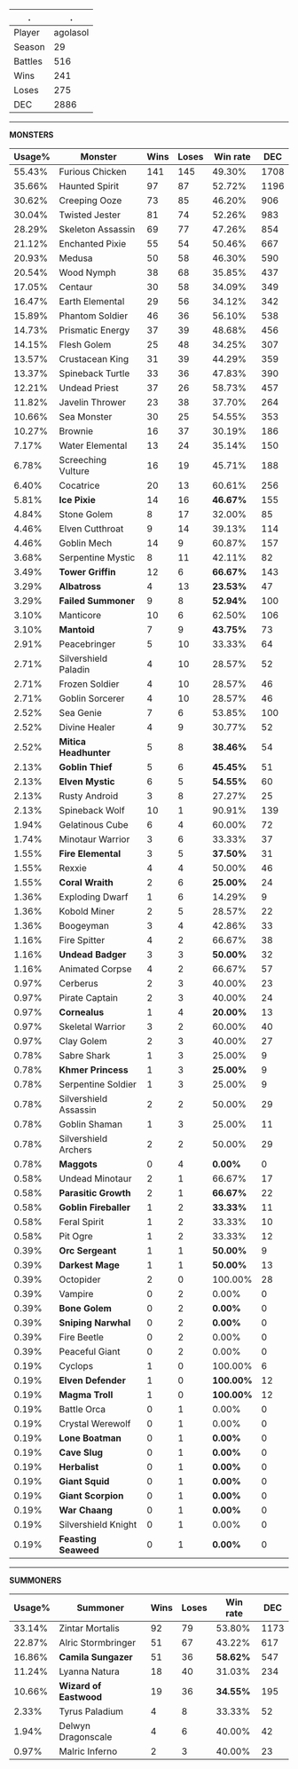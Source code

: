 .|.
|-|-
Player|agolasol
Season|29
Battles|516
Wins|241
Loses|275
DEC|2886

---
**MONSTERS**

Usage%|Monster|Wins|Loses|Win rate|DEC|
-|-|-|-|-|-|
55.43%|Furious Chicken|141|145|49.30%|1708|
35.66%|Haunted Spirit|97|87|52.72%|1196|
30.62%|Creeping Ooze|73|85|46.20%|906|
30.04%|Twisted Jester|81|74|52.26%|983|
28.29%|Skeleton Assassin|69|77|47.26%|854|
21.12%|Enchanted Pixie|55|54|50.46%|667|
20.93%|Medusa|50|58|46.30%|590|
20.54%|Wood Nymph|38|68|35.85%|437|
17.05%|Centaur|30|58|34.09%|349|
16.47%|Earth Elemental|29|56|34.12%|342|
15.89%|Phantom Soldier|46|36|56.10%|538|
14.73%|Prismatic Energy|37|39|48.68%|456|
14.15%|Flesh Golem|25|48|34.25%|307|
13.57%|Crustacean King|31|39|44.29%|359|
13.37%|Spineback Turtle|33|36|47.83%|390|
12.21%|Undead Priest|37|26|58.73%|457|
11.82%|Javelin Thrower|23|38|37.70%|264|
10.66%|Sea Monster|30|25|54.55%|353|
10.27%|Brownie|16|37|30.19%|186|
7.17%|Water Elemental|13|24|35.14%|150|
6.78%|Screeching Vulture|16|19|45.71%|188|
6.40%|Cocatrice|20|13|60.61%|256|
5.81%|**Ice Pixie**|14|16|**46.67%**|155|
4.84%|Stone Golem|8|17|32.00%|85|
4.46%|Elven Cutthroat|9|14|39.13%|114|
4.46%|Goblin Mech|14|9|60.87%|157|
3.68%|Serpentine Mystic|8|11|42.11%|82|
3.49%|**Tower Griffin**|12|6|**66.67%**|143|
3.29%|**Albatross**|4|13|**23.53%**|47|
3.29%|**Failed Summoner**|9|8|**52.94%**|100|
3.10%|Manticore|10|6|62.50%|106|
3.10%|**Mantoid**|7|9|**43.75%**|73|
2.91%|Peacebringer|5|10|33.33%|64|
2.71%|Silvershield Paladin|4|10|28.57%|52|
2.71%|Frozen Soldier|4|10|28.57%|46|
2.71%|Goblin Sorcerer|4|10|28.57%|46|
2.52%|Sea Genie|7|6|53.85%|100|
2.52%|Divine Healer|4|9|30.77%|52|
2.52%|**Mitica Headhunter**|5|8|**38.46%**|54|
2.13%|**Goblin Thief**|5|6|**45.45%**|51|
2.13%|**Elven Mystic**|6|5|**54.55%**|60|
2.13%|Rusty Android|3|8|27.27%|25|
2.13%|Spineback Wolf|10|1|90.91%|139|
1.94%|Gelatinous Cube|6|4|60.00%|72|
1.74%|Minotaur Warrior|3|6|33.33%|37|
1.55%|**Fire Elemental**|3|5|**37.50%**|31|
1.55%|Rexxie|4|4|50.00%|46|
1.55%|**Coral Wraith**|2|6|**25.00%**|24|
1.36%|Exploding Dwarf|1|6|14.29%|9|
1.36%|Kobold Miner|2|5|28.57%|22|
1.36%|Boogeyman|3|4|42.86%|33|
1.16%|Fire Spitter|4|2|66.67%|38|
1.16%|**Undead Badger**|3|3|**50.00%**|32|
1.16%|Animated Corpse|4|2|66.67%|57|
0.97%|Cerberus|2|3|40.00%|23|
0.97%|Pirate Captain|2|3|40.00%|24|
0.97%|**Cornealus**|1|4|**20.00%**|13|
0.97%|Skeletal Warrior|3|2|60.00%|40|
0.97%|Clay Golem|2|3|40.00%|27|
0.78%|Sabre Shark|1|3|25.00%|9|
0.78%|**Khmer Princess**|1|3|**25.00%**|9|
0.78%|Serpentine Soldier|1|3|25.00%|9|
0.78%|Silvershield Assassin|2|2|50.00%|29|
0.78%|Goblin Shaman|1|3|25.00%|11|
0.78%|Silvershield Archers|2|2|50.00%|29|
0.78%|**Maggots**|0|4|**0.00%**|0|
0.58%|Undead Minotaur|2|1|66.67%|17|
0.58%|**Parasitic Growth**|2|1|**66.67%**|22|
0.58%|**Goblin Fireballer**|1|2|**33.33%**|11|
0.58%|Feral Spirit|1|2|33.33%|10|
0.58%|Pit Ogre|1|2|33.33%|12|
0.39%|**Orc Sergeant**|1|1|**50.00%**|9|
0.39%|**Darkest Mage**|1|1|**50.00%**|13|
0.39%|Octopider|2|0|100.00%|28|
0.39%|Vampire|0|2|0.00%|0|
0.39%|**Bone Golem**|0|2|**0.00%**|0|
0.39%|**Sniping Narwhal**|0|2|**0.00%**|0|
0.39%|Fire Beetle|0|2|0.00%|0|
0.39%|Peaceful Giant|0|2|0.00%|0|
0.19%|Cyclops|1|0|100.00%|6|
0.19%|**Elven Defender**|1|0|**100.00%**|12|
0.19%|**Magma Troll**|1|0|**100.00%**|12|
0.19%|Battle Orca|0|1|0.00%|0|
0.19%|Crystal Werewolf|0|1|0.00%|0|
0.19%|**Lone Boatman**|0|1|**0.00%**|0|
0.19%|**Cave Slug**|0|1|**0.00%**|0|
0.19%|**Herbalist**|0|1|**0.00%**|0|
0.19%|**Giant Squid**|0|1|**0.00%**|0|
0.19%|**Giant Scorpion**|0|1|**0.00%**|0|
0.19%|**War Chaang**|0|1|**0.00%**|0|
0.19%|Silvershield Knight|0|1|0.00%|0|
0.19%|**Feasting Seaweed**|0|1|**0.00%**|0|

---
**SUMMONERS**

Usage%|Summoner|Wins|Loses|Win rate|DEC|
-|-|-|-|-|-|
33.14%|Zintar Mortalis|92|79|53.80%|1173|
22.87%|Alric Stormbringer|51|67|43.22%|617|
16.86%|**Camila Sungazer**|51|36|**58.62%**|547|
11.24%|Lyanna Natura|18|40|31.03%|234|
10.66%|**Wizard of Eastwood**|19|36|**34.55%**|195|
2.33%|Tyrus Paladium|4|8|33.33%|52|
1.94%|Delwyn Dragonscale|4|6|40.00%|42|
0.97%|Malric Inferno|2|3|40.00%|23|
